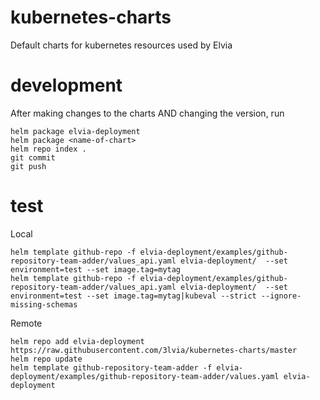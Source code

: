 # kubernetes-charts
Default charts for kubernetes resources used by Elvia

# development

After making changes to the charts AND changing the version, run
```
helm package elvia-deployment
helm package <name-of-chart>
helm repo index .
git commit
git push
```

# test

Local
```
helm template github-repo -f elvia-deployment/examples/github-repository-team-adder/values_api.yaml elvia-deployment/  --set environment=test --set image.tag=mytag
helm template github-repo -f elvia-deployment/examples/github-repository-team-adder/values_api.yaml elvia-deployment/  --set environment=test --set image.tag=mytag|kubeval --strict --ignore-missing-schemas
```

Remote
```
helm repo add elvia-deployment https://raw.githubusercontent.com/3lvia/kubernetes-charts/master
helm repo update
helm template github-repository-team-adder -f elvia-deployment/examples/github-repository-team-adder/values.yaml elvia-deployment
```
